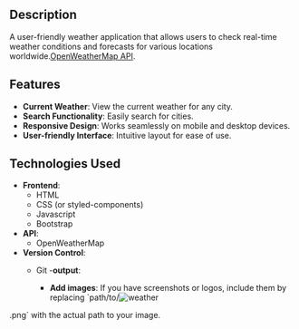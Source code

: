 
## Description

A user-friendly weather application that allows users to check real-time weather conditions and forecasts for various locations worldwide.[OpenWeatherMap API](https://openweathermap.org/api).

## Features

- **Current Weather**: View the current weather for any city.
- **Search Functionality**: Easily search for cities.
- **Responsive Design**: Works seamlessly on mobile and desktop devices.
- **User-friendly Interface**: Intuitive layout for ease of use.

## Technologies Used

- **Frontend**: 
  - HTML
  - CSS (or styled-components)
  - Javascript
  - Bootstrap
- **API**: 
  - OpenWeatherMap
- **Version Control**: 
  - Git
-**output**:

    - **Add images**: If you have screenshots or logos, include them by replacing `path/to/![weather](https://github.com/user-attachments/assets/0ce5408d-90ac-4d17-bac1-bc54ee2d174b)

.png` with the actual path to your image.

